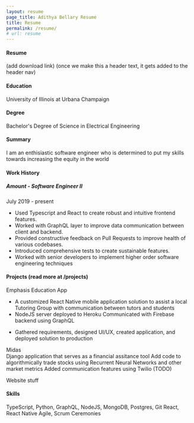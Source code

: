 ```yaml
---
layout: resume
page_title: Adithya Bellary Resume
title: Resume
permalink: /resume/
# url: resume
---
```


#### Resume
(add download link)
(once we make this a header text, it gets added to the header nav)

#### Education
University of Illinois at Urbana Champaign

#### Degree
Bachelor's Degree of Science in Electrical Engineering

#### Summary
I am an enthisiastic software engineer who is determined to put my skills towards increasing the equity in the world

#### Work History
##### Amount - Software Engineer II
July 2019 - present

- Used Typescript and React to create robust and intuitive frontend features. <br/>
- Worked with GraphQL layer to improve data communication between client and backend. <br/>
- Provided constructive feedback on Pull Requests to improve health of various codebases. <br/>
- Introduced comprehensive tests to create sustainable features. <br/>
- Worked with senior developers to implement higher order software engineering techniques <br/>

#### Projects (read more at /projects)
Emphasis Education App <br/>

- A customized React Native mobile application solution to assist a local Tutoring Group with communication between tutors and students <br/>
- NodeJS server deployed to Heroku Communicated with Firebase backend using GraphQL <br/>
<!-- Designed smooth UI/UX to reduce the friction of onboarding new users <br/> -->
- Gathered requirements, designed UI/UX, created application, and deployed solution to production <br/>

Midas <br/>
Django application that serves as a financial assitance tool
Add code to algorithmically trade stocks using Recurrent Neural Networks and other market metrics
Added communication features using Twilio (TODO)

Website stuff <br/>

#### Skills
TypeScript, Python, GraphQL, NodeJS, MongoDB, Postgres, Git
React, React Native
Agile, Scrum Ceremonies